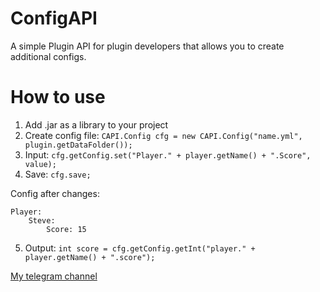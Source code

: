 # ConfigAPI
A simple Plugin API for plugin developers that allows you to create additional configs.

# How to use
1. Add .jar as a library to your project
2. Create config file: ```CAPI.Config cfg = new CAPI.Config("name.yml", plugin.getDataFolder());```
3. Input: ```cfg.getConfig.set("Player." + player.getName() + ".Score", value);```
4. Save: ```cfg.save;```

Config after changes:
```
Player:
    Steve:
        Score: 15
```
5. Output: ```int score = cfg.getConfig.getInt("player." + player.getName() + ".score");```

[My telegram channel](https://t.me/+jdEGFkoI-_dlYjZi)
